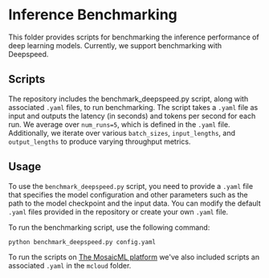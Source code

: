 # Inference Benchmarking
This folder provides scripts for benchmarking the inference performance of deep learning models. Currently, we support benchmarking with Deepspeed.

## Scripts
The repository includes the benchmark_deepspeed.py script, along with associated `.yaml` files, to run benchmarking. The script takes a `.yaml` file as input and outputs the latency (in seconds) and tokens per second for each run. We average over `num_runs=5`, which is defined in the `.yaml` file. Additionally, we iterate over various `batch_sizes`, `input_lengths`, and `output_lengths` to produce varying throughput metrics.

## Usage
To use the `benchmark_deepspeed.py` script, you need to provide a `.yaml` file that specifies the model configuration and other parameters such as the path to the model checkpoint and the input data. You can modify the default `.yaml` files provided in the repository or create your own `.yaml` file.

To run the benchmarking script, use the following command:

`python benchmark_deepspeed.py config.yaml`

To run the scripts on [The MosaicML platform](https://www.mosaicml.com/blog/mosaicml-cloud-demo) we've also included scripts an associated `.yaml` in the `mcloud` folder. 
